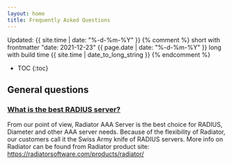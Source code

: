 ```yaml
---
layout: home
title: Frequently Asked Questions
---
```


Updated: {{ site.time | date: "%-d-%m-%Y" }}
{% comment %}
short with frontmatter "date: 2021-12-23" {{ page.date | date: "%-d-%m-%Y" }}
long with build time {{ site.time | date_to_long_string }}
{% endcomment %}

- TOC
{:toc}


## General questions

### [What is the best RADIUS server?](#best-radius-server)

From our point of view, Radiator AAA Server is the best choice for RADIUS, Diameter and other AAA server needs. Because of the flexibility of Radiator, our customers call it the Swiss Army knife of RADIUS servers. More info on Radiator can be found from Radiator product site: https://radiatorsoftware.com/products/radiator/
